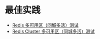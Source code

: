 ---
---

# 最佳实践

- [Redis 多可用区（同城多活）测试](redis_scmt.html)
- [Redis Cluster 多可用区（同城多活）测试](cluster_scmt.html)
